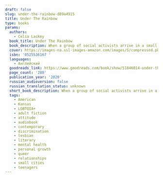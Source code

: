 ```yaml
---
draft: false
slug: under-the-rainbow-d89a4915
title: Under The Rainbow
type: books
params:
  authors:
    - Celia Laskey
  book_title: Under The Rainbow
  book_description: When a group of social activists arrive in a small town, the lives and beliefs of residents and outsiders alike are upended, in this wry, embracing novel. Big Burr, Kansas, is the kind of place where everyone seems to know everyone, and everyone shares the same values - or keeps their opinions to themselves. But when a national nonprofit labels Big Burr "the most homophobic town in the US" and sends in a task force of queer volunteers as an experiment - they'll live and work in the community for two years in an attempt to broaden hearts and minds - no one is truly prepared for what will ensue. Furious at being uprooted from her life in Los Angeles and desperate to fit in at her new high school, Avery fears that it's only a matter of time before her "gay crusader" mom outs her. Still grieving the death of her son, Linda welcomes the arrivals, who know mercifully little about her past. And for Christine, the newcomers are not only a threat to the comforting rhythms of Big Burr life, but a call to action. As tensions roil the town, cratering relationships and forcing closely guarded secrets into the light, everyone must consider what it really means to belong. Told with warmth and wit, Under the Rainbow is a poignant, hopeful articulation of our complicated humanity that reminds us we are more alike than we'd like to admit.
  cover: https://images-na.ssl-images-amazon.com/images/S/compressed.photo.goodreads.com/books/1564079712l/51846014.jpg
  isbn: '0525536167 '
  languages:
    - Английский
  goodreads_link: https://www.goodreads.com/book/show/51846014-under-the-rainbow
  page_count: '288'
  publication_year: '2020'
  russian_audioversion: false
  russian_translation_status: unknown
  short_book_description: When a group of social activists arrive in a small town, the lives and beliefs of residents and outsiders alike are upended, in this wry, embracing novel. Big Burr, Kansas, is the kind of place where everyone seems to know everyone, and everyone shares the same values-or keeps their opinions to themselves...
  tags:
    - American
    - Kansas
    - LGBTQIA+
    - adult fiction
    - attitude
    - audiobook
    - contemporary
    - discrimination
    - lesbian
    - literary
    - mental health
    - personal growth
    - queer
    - relationships
    - small cities
    - teenagers
---
```


